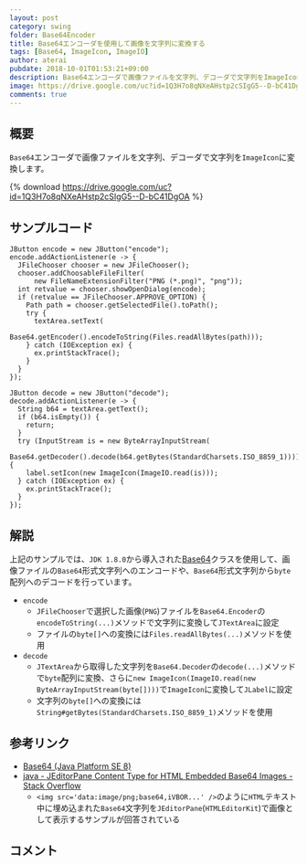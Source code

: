 ```yaml
---
layout: post
category: swing
folder: Base64Encoder
title: Base64エンコーダを使用して画像を文字列に変換する
tags: [Base64, ImageIcon, ImageIO]
author: aterai
pubdate: 2018-10-01T01:53:21+09:00
description: Base64エンコーダで画像ファイルを文字列、デコーダで文字列をImageIconに変換します。
image: https://drive.google.com/uc?id=1Q3H7o8qNXeAHstp2cSIgG5--D-bC41DgOA
comments: true
---
```

## 概要
`Base64`エンコーダで画像ファイルを文字列、デコーダで文字列を`ImageIcon`に変換します。

{% download https://drive.google.com/uc?id=1Q3H7o8qNXeAHstp2cSIgG5--D-bC41DgOA %}

## サンプルコード
<pre class="prettyprint"><code>JButton encode = new JButton("encode");
encode.addActionListener(e -&gt; {
  JFileChooser chooser = new JFileChooser();
  chooser.addChoosableFileFilter(
      new FileNameExtensionFilter("PNG (*.png)", "png"));
  int retvalue = chooser.showOpenDialog(encode);
  if (retvalue == JFileChooser.APPROVE_OPTION) {
    Path path = chooser.getSelectedFile().toPath();
    try {
      textArea.setText(
          Base64.getEncoder().encodeToString(Files.readAllBytes(path)));
    } catch (IOException ex) {
      ex.printStackTrace();
    }
  }
});

JButton decode = new JButton("decode");
decode.addActionListener(e -&gt; {
  String b64 = textArea.getText();
  if (b64.isEmpty()) {
    return;
  }
  try (InputStream is = new ByteArrayInputStream(
          Base64.getDecoder().decode(b64.getBytes(StandardCharsets.ISO_8859_1)))) {
    label.setIcon(new ImageIcon(ImageIO.read(is)));
  } catch (IOException ex) {
    ex.printStackTrace();
  }
});
</code></pre>

## 解説
上記のサンプルでは、`JDK 1.8.0`から導入された[Base64](https://docs.oracle.com/javase/jp/8/docs/api/java/util/Base64.html)クラスを使用して、画像ファイルの`Base64`形式文字列へのエンコードや、`Base64`形式文字列から`byte`配列へのデコードを行っています。

- `encode`
    - `JFileChooser`で選択した画像(`PNG`)ファイルを`Base64.Encoder`の`encodeToString(...)`メソッドで文字列に変換して`JTextArea`に設定
    - ファイルの`byte[]`への変換には`Files.readAllBytes(...)`メソッドを使用
- `decode`
    - `JTextArea`から取得した文字列を`Base64.Decoder`の`decode(...)`メソッドで`byte`配列に変換、さらに`new ImageIcon(ImageIO.read(new ByteArrayInputStream(byte[])))`で`ImageIcon`に変換して`JLabel`に設定
    - 文字列の`byte[]`への変換には`String#getBytes(StandardCharsets.ISO_8859_1)`メソッドを使用

<!-- dummy comment line for breaking list -->

## 参考リンク
- [Base64 (Java Platform SE 8)](https://docs.oracle.com/javase/jp/8/docs/api/java/util/Base64.html)
- [java - JEditorPane Content Type for HTML Embedded Base64 Images - Stack Overflow](https://stackoverflow.com/questions/51103717/jeditorpane-content-type-for-html-embedded-base64-images)
    - `<img src='data:image/png;base64,iVBOR...' />`のように`HTML`テキスト中に埋め込まれた`Base64`文字列を`JEditorPane`(`HTMLEditorKit`)で画像として表示するサンプルが回答されている

<!-- dummy comment line for breaking list -->

## コメント
